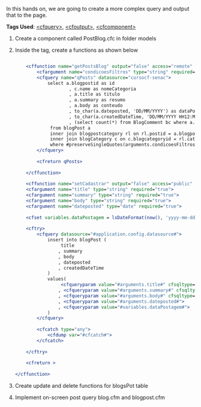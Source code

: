In this hands on, we are going to create a more complex query and output that to the page.

**Tags Used**: [\<cfquery>](https://helpx.adobe.com/coldfusion/cfml-reference/coldfusion-tags/tags-p-q/cfquery.html), [\<cfoutput>](https://helpx.adobe.com/coldfusion/cfml-reference/coldfusion-tags/tags-m-o/cfoutput.html), [\<cfcomponent>](https://helpx.adobe.com/coldfusion/developing-applications/building-blocks-of-coldfusion-applications/building-and-using-coldfusion-components.html)


1. Create a component called PostBlog.cfc in folder models

1. Inside the <cfcomponent> tag, create a functions as shown below

    ```cfml
	
		<cffunction name="getPostsBlog" output="false" access="remote" returntype="query">
			<cfargument name="condicoesFiltros" type="string" required="true">
			<cfquery name="qPosts" datasource="cursocf-senac">
				select a.blogpostid as id
						, c.name as nomeCategoria
						, a.title as titulo
						, a.summary as resumo
						, a.body as conteudo
						, to_char(a.dateposted, 'DD/MM/YYYY') as dataPostagem
						, to_char(a.createdDateTime, 'DD/MM/YYYY HH12:MI:SS') as dataHoraSistema
						, (select count(*) from BlogComment bc where a.blogpostid = bc.blogpostid) as qtdComentarios
				 from blogPost a
				 inner join blogpostcategory rl on rl.postid = a.blogpostid
				 inner join blogCategory c on c.blogcategoryid = rl.categoryid
				 where #preserveSingleQuotes(arguments.condicoesFiltros)#
			</cfquery>
			
			<cfreturn qPosts>
			
		</cffunction>
		
		<cffunction name="setCadastrar" output="false" access="public" returntype="Any">
		<cfargument name="title" type="string" required="true">
		<cfargument name="summary" type="string" required="true">
		<cfargument name="body" type="string" required="true">
		<cfargument name="dateposted" type="date" required="true">
		
		<cfset variables.dataPostagem = lsDateFormat(now(), 'yyyy-mm-dd') &" "& lsTimeFormat(now(), 'HH:mm:ss') />
		
		<cftry>
			<cfquery datasource="#application.config.datasource#">
				insert into blogPost (
					 title
					, summary
					, body
					, dateposted
					, createdDateTime
				)
				values(
					 <cfqueryparam value="#arguments.title#" cfsqltype="cf_sql_varchar" maxlength="70">
					, <cfqueryparam value="#arguments.summary#" cfsqltype="cf_sql_longvarchar">
					, <cfqueryparam value="#arguments.body#" cfsqltype="cf_sql_longvarchar">
					, <cfqueryparam value="#arguments.dateposted#">
					, <cfqueryparam value="#variables.dataPostagem#">
				)
			</cfquery>
			
			<cfcatch type="any">
				<cfdump var="#cfcatch#">
			</cfcatch>
		
		</cftry>
		
		<cfreturn >
		
	</cffunction>
    ```

1. Create update and delete functions for blogsPot table

1. Implement on-screen post query blog.cfm and blogpost.cfm

